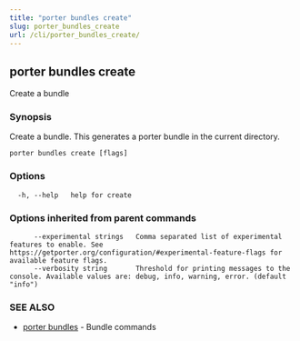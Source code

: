 ```yaml
---
title: "porter bundles create"
slug: porter_bundles_create
url: /cli/porter_bundles_create/
---
```

## porter bundles create

Create a bundle

### Synopsis

Create a bundle. This generates a porter bundle in the current directory.

```
porter bundles create [flags]
```

### Options

```
  -h, --help   help for create
```

### Options inherited from parent commands

```
      --experimental strings   Comma separated list of experimental features to enable. See https://getporter.org/configuration/#experimental-feature-flags for available feature flags.
      --verbosity string       Threshold for printing messages to the console. Available values are: debug, info, warning, error. (default "info")
```

### SEE ALSO

* [porter bundles](/cli/porter_bundles/)	 - Bundle commands

